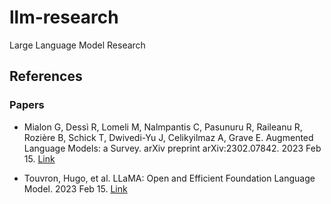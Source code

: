 # llm-research
Large Language Model Research

## References

### Papers

* Mialon G, Dessì R, Lomeli M, Nalmpantis C, Pasunuru R, Raileanu R, Rozière B, Schick T, Dwivedi-Yu J, Celikyilmaz A, Grave E. Augmented Language Models: a Survey. arXiv preprint arXiv:2302.07842. 2023 Feb 15. [Link](https://arxiv.org/abs/2302.07842)

* Touvron, Hugo, et al. LLaMA: Open and Efficient Foundation Language Model. 2023 Feb 15. [Link](https://research.facebook.com/publications/llama-open-and-efficient-foundation-language-models/)
